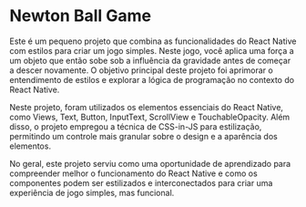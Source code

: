 # Newton Ball Game

Este é um pequeno projeto que combina as funcionalidades do React Native com estilos para criar um jogo simples. Neste jogo, você aplica uma força a um objeto que então sobe sob a influência da gravidade antes de começar a descer novamente. O objetivo principal deste projeto foi aprimorar o entendimento de estilos e explorar a lógica de programação no contexto do React Native.

Neste projeto, foram utilizados os elementos essenciais do React Native, como Views, Text, Button, InputText, ScrollView e TouchableOpacity. Além disso, o projeto empregou a técnica de CSS-in-JS para estilização, permitindo um controle mais granular sobre o design e a aparência dos elementos.

No geral, este projeto serviu como uma oportunidade de aprendizado para compreender melhor o funcionamento do React Native e como os componentes podem ser estilizados e interconectados para criar uma experiência de jogo simples, mas funcional.

